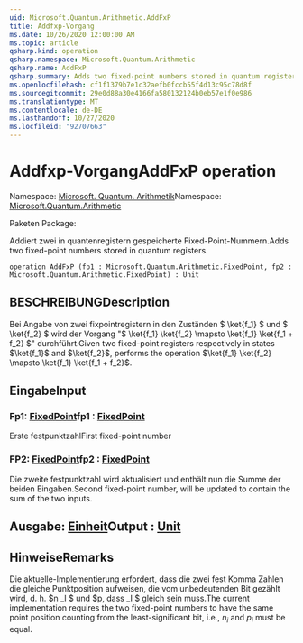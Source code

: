 ```yaml
---
uid: Microsoft.Quantum.Arithmetic.AddFxP
title: Addfxp-Vorgang
ms.date: 10/26/2020 12:00:00 AM
ms.topic: article
qsharp.kind: operation
qsharp.namespace: Microsoft.Quantum.Arithmetic
qsharp.name: AddFxP
qsharp.summary: Adds two fixed-point numbers stored in quantum registers.
ms.openlocfilehash: cf1f1379b7e1c32aefb0fccb55f4d13c95c78d8f
ms.sourcegitcommit: 29e0d88a30e4166fa580132124b0eb57e1f0e986
ms.translationtype: MT
ms.contentlocale: de-DE
ms.lasthandoff: 10/27/2020
ms.locfileid: "92707663"
---
```

# <a name="addfxp-operation"></a><span data-ttu-id="c4b8a-102">Addfxp-Vorgang</span><span class="sxs-lookup"><span data-stu-id="c4b8a-102">AddFxP operation</span></span>

<span data-ttu-id="c4b8a-103">Namespace: [Microsoft. Quantum. Arithmetik](xref:Microsoft.Quantum.Arithmetic)</span><span class="sxs-lookup"><span data-stu-id="c4b8a-103">Namespace: [Microsoft.Quantum.Arithmetic](xref:Microsoft.Quantum.Arithmetic)</span></span>

<span data-ttu-id="c4b8a-104">Paketen [](https://nuget.org/packages/)</span><span class="sxs-lookup"><span data-stu-id="c4b8a-104">Package: [](https://nuget.org/packages/)</span></span>


<span data-ttu-id="c4b8a-105">Addiert zwei in quantenregistern gespeicherte Fixed-Point-Nummern.</span><span class="sxs-lookup"><span data-stu-id="c4b8a-105">Adds two fixed-point numbers stored in quantum registers.</span></span>

```qsharp
operation AddFxP (fp1 : Microsoft.Quantum.Arithmetic.FixedPoint, fp2 : Microsoft.Quantum.Arithmetic.FixedPoint) : Unit
```


## <a name="description"></a><span data-ttu-id="c4b8a-106">BESCHREIBUNG</span><span class="sxs-lookup"><span data-stu-id="c4b8a-106">Description</span></span>

<span data-ttu-id="c4b8a-107">Bei Angabe von zwei fixpointregistern in den Zuständen $ \ket{f_1} $ und $ \ket{f_2} $ wird der Vorgang "$ \ket{f_1} \ket{f_2} \mapsto \ket{f_1} \ket{f_1 + f_2} $" durchführt.</span><span class="sxs-lookup"><span data-stu-id="c4b8a-107">Given two fixed-point registers respectively in states $\ket{f_1}$ and $\ket{f_2}$, performs the operation $\ket{f_1} \ket{f_2} \mapsto \ket{f_1} \ket{f_1 + f_2}$.</span></span>

## <a name="input"></a><span data-ttu-id="c4b8a-108">Eingabe</span><span class="sxs-lookup"><span data-stu-id="c4b8a-108">Input</span></span>

### <a name="fp1--fixedpoint"></a><span data-ttu-id="c4b8a-109">Fp1: [FixedPoint](xref:Microsoft.Quantum.Arithmetic.FixedPoint)</span><span class="sxs-lookup"><span data-stu-id="c4b8a-109">fp1 : [FixedPoint](xref:Microsoft.Quantum.Arithmetic.FixedPoint)</span></span>

<span data-ttu-id="c4b8a-110">Erste festpunktzahl</span><span class="sxs-lookup"><span data-stu-id="c4b8a-110">First fixed-point number</span></span>


### <a name="fp2--fixedpoint"></a><span data-ttu-id="c4b8a-111">FP2: [FixedPoint](xref:Microsoft.Quantum.Arithmetic.FixedPoint)</span><span class="sxs-lookup"><span data-stu-id="c4b8a-111">fp2 : [FixedPoint](xref:Microsoft.Quantum.Arithmetic.FixedPoint)</span></span>

<span data-ttu-id="c4b8a-112">Die zweite festpunktzahl wird aktualisiert und enthält nun die Summe der beiden Eingaben.</span><span class="sxs-lookup"><span data-stu-id="c4b8a-112">Second fixed-point number, will be updated to contain the sum of the two inputs.</span></span>



## <a name="output--unit"></a><span data-ttu-id="c4b8a-113">Ausgabe: [Einheit](xref:microsoft.quantum.lang-ref.unit)</span><span class="sxs-lookup"><span data-stu-id="c4b8a-113">Output : [Unit](xref:microsoft.quantum.lang-ref.unit)</span></span>



## <a name="remarks"></a><span data-ttu-id="c4b8a-114">Hinweise</span><span class="sxs-lookup"><span data-stu-id="c4b8a-114">Remarks</span></span>

<span data-ttu-id="c4b8a-115">Die aktuelle-Implementierung erfordert, dass die zwei fest Komma Zahlen die gleiche Punktposition aufweisen, die vom unbedeutenden Bit gezählt wird, d. h. $n _I $ und $p, dass _I $ gleich sein muss.</span><span class="sxs-lookup"><span data-stu-id="c4b8a-115">The current implementation requires the two fixed-point numbers to have the same point position counting from the least-significant bit, i.e., $n_i$ and $p_i$ must be equal.</span></span>